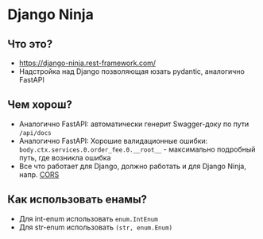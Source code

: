 # Django Ninja

## Что это?

- https://django-ninja.rest-framework.com/
- Надстройка над Django позволяющая юзать pydantic, аналогично FastAPI

## Чем хорош?

- Аналогично FastAPI: автоматически генерит Swagger-доку по пути `/api/docs`
- Аналогично FastAPI: Хорошие валидационные ошибки: `body.ctx.services.0.order_fee.0.__root__` - максимально подробный
  путь, где возникла ошибка
- Все что работает для Django, должно работать и для Django Ninja, напр. [CORS](./Django/CORS.md)

## Как использовать енамы?

- Для int-enum использовать `enum.IntEnum`
- Для str-enum использовать `(str, enum.Enum)`
